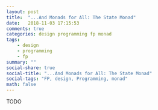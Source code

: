 ```yaml
---
layout: post
title:  "...And Monads for All: The State Monad"
date:   2018-11-03 17:15:53
comments: true
categories: design programming fp monad
tags:
    - design
    - programming
    - fp
summary: ""
social-share: true
social-title: "...And Monads for All: The State Monad"
social-tags: "FP, design, Programming, monad"
math: false
---
```


TODO